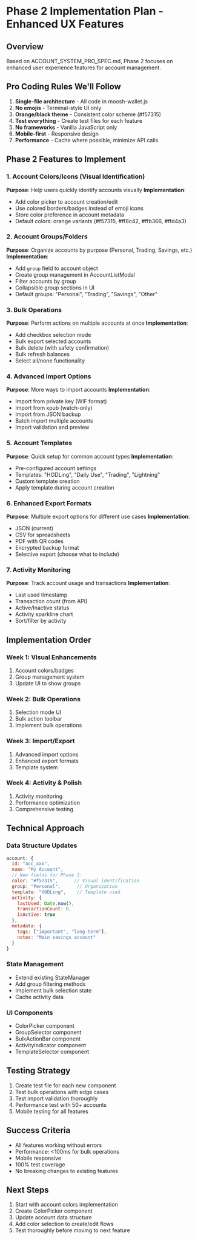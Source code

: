 # Phase 2 Implementation Plan - Enhanced UX Features

## Overview
Based on ACCOUNT_SYSTEM_PRO_SPEC.md, Phase 2 focuses on enhanced user experience features for account management.

## Pro Coding Rules We'll Follow
1. **Single-file architecture** - All code in moosh-wallet.js
2. **No emojis** - Terminal-style UI only
3. **Orange/black theme** - Consistent color scheme (#f57315)
4. **Test everything** - Create test files for each feature
5. **No frameworks** - Vanilla JavaScript only
6. **Mobile-first** - Responsive design
7. **Performance** - Cache where possible, minimize API calls

## Phase 2 Features to Implement

### 1. Account Colors/Icons (Visual Identification)
**Purpose**: Help users quickly identify accounts visually
**Implementation**:
- Add color picker to account creation/edit
- Use colored borders/badges instead of emoji icons
- Store color preference in account metadata
- Default colors: orange variants (#f57315, #ff8c42, #ffb366, #ffd4a3)

### 2. Account Groups/Folders
**Purpose**: Organize accounts by purpose (Personal, Trading, Savings, etc.)
**Implementation**:
- Add `group` field to account object
- Create group management in AccountListModal
- Filter accounts by group
- Collapsible group sections in UI
- Default groups: "Personal", "Trading", "Savings", "Other"

### 3. Bulk Operations
**Purpose**: Perform actions on multiple accounts at once
**Implementation**:
- Add checkbox selection mode
- Bulk export selected accounts
- Bulk delete (with safety confirmation)
- Bulk refresh balances
- Select all/none functionality

### 4. Advanced Import Options
**Purpose**: More ways to import accounts
**Implementation**:
- Import from private key (WIF format)
- Import from xpub (watch-only)
- Import from JSON backup
- Batch import multiple accounts
- Import validation and preview

### 5. Account Templates
**Purpose**: Quick setup for common account types
**Implementation**:
- Pre-configured account settings
- Templates: "HODLing", "Daily Use", "Trading", "Lightning"
- Custom template creation
- Apply template during account creation

### 6. Enhanced Export Formats
**Purpose**: Multiple export options for different use cases
**Implementation**:
- JSON (current)
- CSV for spreadsheets
- PDF with QR codes
- Encrypted backup format
- Selective export (choose what to include)

### 7. Activity Monitoring
**Purpose**: Track account usage and transactions
**Implementation**:
- Last used timestamp
- Transaction count (from API)
- Active/Inactive status
- Activity sparkline chart
- Sort/filter by activity

## Implementation Order

### Week 1: Visual Enhancements
1. Account colors/badges
2. Group management system
3. Update UI to show groups

### Week 2: Bulk Operations
1. Selection mode UI
2. Bulk action toolbar
3. Implement bulk operations

### Week 3: Import/Export
1. Advanced import options
2. Enhanced export formats
3. Template system

### Week 4: Activity & Polish
1. Activity monitoring
2. Performance optimization
3. Comprehensive testing

## Technical Approach

### Data Structure Updates
```javascript
account: {
  id: "acc_xxx",
  name: "My Account",
  // New fields for Phase 2:
  color: "#f57315",      // Visual identification
  group: "Personal",      // Organization
  template: "HODLing",    // Template used
  activity: {
    lastUsed: Date.now(),
    transactionCount: 0,
    isActive: true
  },
  metadata: {
    tags: ["important", "long-term"],
    notes: "Main savings account"
  }
}
```

### State Management
- Extend existing StateManager
- Add group filtering methods
- Implement bulk selection state
- Cache activity data

### UI Components
- ColorPicker component
- GroupSelector component
- BulkActionBar component
- ActivityIndicator component
- TemplateSelector component

## Testing Strategy
1. Create test file for each new component
2. Test bulk operations with edge cases
3. Test import validation thoroughly
4. Performance test with 50+ accounts
5. Mobile testing for all features

## Success Criteria
- All features working without errors
- Performance: <100ms for bulk operations
- Mobile responsive
- 100% test coverage
- No breaking changes to existing features

## Next Steps
1. Start with account colors implementation
2. Create ColorPicker component
3. Update account data structure
4. Add color selection to create/edit flows
5. Test thoroughly before moving to next feature